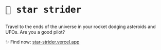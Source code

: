 <h1><pre>&#x1F680; star strider</pre></h1>

<p>Travel to the ends of the universe in your rocket dodging asteroids and UFOs. Are you a good pilot?</p>

<p>&#x2728; Find now: <a href="https://star-strider.vercel.app/" target="_blank">star-strider.vercel.app</a></p>
